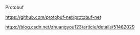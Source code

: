 

Protobuf

https://github.com/protobuf-net/protobuf-net



https://blog.csdn.net/zhuangyou123/article/details/51482029